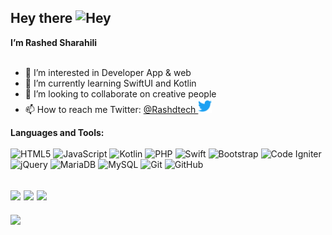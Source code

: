 ## Hey there <img src="https://github.com/rwishd17/RashedSharahili/blob/main/hey.gif" alt="Hey" width="22px">  
<b>I’m Rashed Sharahili</b> <br><br>
* 👀 I’m interested in Developer App & web  
* 🌱 I’m currently learning SwiftUI and Kotlin  
* 💞️ I’m looking to collaborate on creative people  
* 📫 How to reach me Twitter: <a href="https://twitter.com/Rashdtech">@Rashdtech <img src="https://github.com/RashedSharahili/RashedSharahili/blob/main/twitter.svg" alt="Rashdtech" width="22px"></a>



<b>Languages and Tools:</b> <br><br>
![HTML5](https://img.shields.io/badge/html5-%23E34F26.svg?style=for-the-badge&logo=html5&logoColor=white)
![JavaScript](https://img.shields.io/badge/javascript-%23323330.svg?style=for-the-badge&logo=javascript&logoColor=%23F7DF1E)
![Kotlin](https://img.shields.io/badge/kotlin-%230095D5.svg?style=for-the-badge&logo=kotlin&logoColor=white)
![PHP](https://img.shields.io/badge/php-%23777BB4.svg?style=for-the-badge&logo=php&logoColor=white)
![Swift](https://img.shields.io/badge/swift-F54A2A?style=for-the-badge&logo=swift&logoColor=white)
![Bootstrap](https://img.shields.io/badge/bootstrap-%23563D7C.svg?style=for-the-badge&logo=bootstrap&logoColor=white)
![Code Igniter](https://img.shields.io/badge/CodeIgniter-%23EF4223.svg?style=for-the-badge&logo=codeIgniter&logoColor=white)
![jQuery](https://img.shields.io/badge/jquery-%230769AD.svg?style=for-the-badge&logo=jquery&logoColor=white)
![MariaDB](https://img.shields.io/badge/MariaDB-003545?style=for-the-badge&logo=mariadb&logoColor=white)
![MySQL](https://img.shields.io/badge/mysql-%2300f.svg?style=for-the-badge&logo=mysql&logoColor=white)
![Git](https://img.shields.io/badge/git-%23F05033.svg?style=for-the-badge&logo=git&logoColor=white)
![GitHub](https://img.shields.io/badge/github-%23121011.svg?style=for-the-badge&logo=github&logoColor=white)


![](https://github-readme-stats.vercel.app/api?username=rwishd17&hide_border=false&include_all_commits=false&count_private=false)
![](https://github-readme-streak-stats.herokuapp.com/?user=rwishd17&hide_border=false)
![](https://github-readme-stats.vercel.app/api/top-langs/?username=rwishd17&hide_border=false&include_all_commits=false&count_private=false&layout=compact)
---
![](https://visitcount.itsvg.in/api?id=rwishd17&icon=0&color=0)
